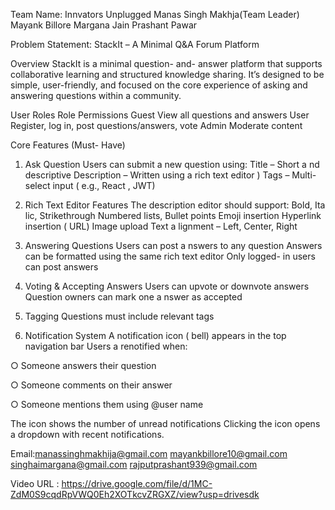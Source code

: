 Team Name: Innvators Unplugged
Manas Singh Makhja(Team Leader)
Mayank Billore
Margana Jain
Prashant Pawar

Problem Statement:
StackIt – A Minimal Q&A Forum Platform

Overview
StackIt is a minimal question- and- answer platform that supports collaborative
learning and structured knowledge sharing. It’s designed to be simple, user-friendly,
and focused on the core experience of asking and answering questions within a
community.

User Roles
Role Permissions
Guest View all questions and answers
User Register, log in, post questions/answers, vote
Admin Moderate content

Core Features (Must- Have)

1. Ask Question
Users can submit a new question using:
Title – Short a nd descriptive
Description – Written using a rich text editor )
Tags – Multi- select input ( e.g., React , JWT)

2. Rich Text Editor Features
The description editor should support:
Bold, Ita lic, Strikethrough
Numbered lists, Bullet points
Emoji insertion
Hyperlink insertion ( URL)
Image upload
Text a lignment – Left, Center, Right

3. Answering Questions
Users can post a nswers to any question
Answers can be formatted using the same rich text editor
Only logged- in users can post answers

4. Voting & Accepting Answers
Users can upvote or downvote answers
Question owners can mark one a nswer as accepted

5. Tagging
Questions must include relevant tags

6. Notification System
A notification icon ( bell) appears in the top navigation bar Users a renotified when:

○ Someone answers their question

○ Someone comments on their answer

○ Someone mentions them using @user name

The icon shows the number of unread notifications
Clicking the icon opens a dropdown with recent notifications.


Email:manassinghmakhija@gmail.com
mayankbillore10@gmail.com
singhaimargana@gmail.com
rajputprashant939@gmail.com

Video URL : https://drive.google.com/file/d/1MC-ZdM0S9cqdRpVWQ0Eh2XOTkcvZRGXZ/view?usp=drivesdk
